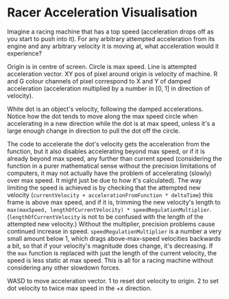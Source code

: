 # Racer Acceleration Visualisation

Imagine a racing machine that has a top speed (acceleration drops off as you start to push into it).
For any arbitrary attempted acceleration from its engine and any arbitrary velocity it is moving at, what acceleration would it experience?

Origin is in centre of screen.
Circle is max speed.
Line is attempted acceleration vector.
XY pos of pixel around origin is velocity of machine.
R and G colour channels of pixel correspond to X and Y of damped acceleration (acceleration multiplied by a number in [0, 1] in direction of velocity).

White dot is an object's velocity, following the damped accelerations.
Notice how the dot tends to move along the max speed circle when accelerating in a new direction while the dot is at max speed, unless it's a large enough change in direction to pull the dot off the circle.

The code to accelerate the dot's velocity gets the acceleration from the function, but it also disables accelerating beyond max speed, or if it is already beyond max speed, any further than current speed (considering the function in a purer mathematical sense without the precision limitations of computers, it may not actually have the problem of accelerating (slowly) over max speed. It might just be due to how it's calculated).
The way limiting the speed is achieved is by checking that the attempted new velocity (`currentVelocity + accelerationFromFunction * deltaTime`) this frame is above max speed, and if it is, trimming the new velocity's length to `max(maxSpeed, lengthOfCurrentVelocity) * speedRegulationMultiplier`.
(`lengthOfCurrentVelocity` is not to be confused with the length of the attempted new velocity.)
Without the multiplier, precision problems cause continued increase in speed.
`speedRegulationMultiplier` is a number a very small amount below 1, which drags above-max-speed velocities backwards a bit, so that if your velocity's magnitude does change, it's decreasing.
If the `max` function is replaced with just the length of the current velocity, the speed is less static at max speed.
This is all for a racing machine without considering any other slowdown forces.

WASD to move acceleration vector.
1 to reset dot velocity to origin.
2 to set dot velocity to twice max speed in the +x direction.
